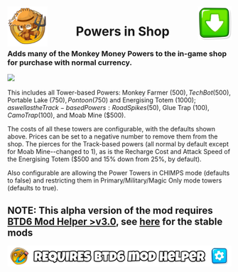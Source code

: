 <a href="https://github.com/doombubbles/powers-in-shop/releases/latest/download/PowersInShop.dll">
    <img align="left" alt="Icon" height="90" src="Powers-Button.png">
    <img align="right" alt="Download" height="75" src="https://raw.githubusercontent.com/gurrenm3/BTD-Mod-Helper/master/BloonsTD6%20Mod%20Helper/Resources/DownloadBtn.png">
</a>

<h1 align="center">Powers in Shop</h1>


### Adds many of the Monkey Money Powers to the in-game shop for purchase with normal currency.

<img src="https://media.discordapp.net/attachments/800115046134186026/920510434749054977/unknown.png">

This includes all Tower-based Powers: Monkey Farmer ($500), Tech Bot ($500), Portable Lake ($750), Pontoon ($750) and
Energising Totem ($1000); as well as the Track-based Powers: Road Spikes ($50), Glue Trap ($100), Camo Trap ($100), and
Moab Mine ($500).

The costs of all these towers are configurable, with the defaults shown above. Prices can be set to a negative number to
remove them from the shop. The pierces for the Track-based powers (all normal by default except for Moab Mine--changed
to 1), as is the Recharge Cost and Attack Speed of the Energising Totem ($500 and 15% down from 25%, by default).

Also configurable are allowing the Power Towers in CHIMPS mode (defaults to false) and restricting them in Primary/Military/Magic Only mode
towers (defaults to true).

## NOTE: This alpha version of the mod requires [BTD6 Mod Helper >v3.0](https://github.com/gurrenm3/BTD-Mod-Helper/wiki/Mod-Helper-3.0-Alpha), see [here](https://github.com/doombubbles/BTD6-Mods#readme) for the stable mods
[![Requires BTD6 Mod Helper](https://raw.githubusercontent.com/gurrenm3/BTD-Mod-Helper/master/banner.png)](https://github.com/gurrenm3/BTD-Mod-Helper#readme)
